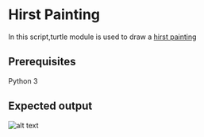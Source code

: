 # Hirst Painting
In this script,turtle module is used to draw a [hirst painting](https://i.guim.co.uk/img/static/sys-images/Arts/Arts_/Pictures/2012/1/13/1326458117290/Addictive---detail-of-Dam-007.jpg?width=465&quality=45&auto=format&fit=max&dpr=2&s=09510319fc3c5aa2dea3e7d3c52ebfcb)

## Prerequisites
Python 3

##  Expected output
![alt text](http:/Users/okone/Pictures/Screenshots/hirst_painting)
